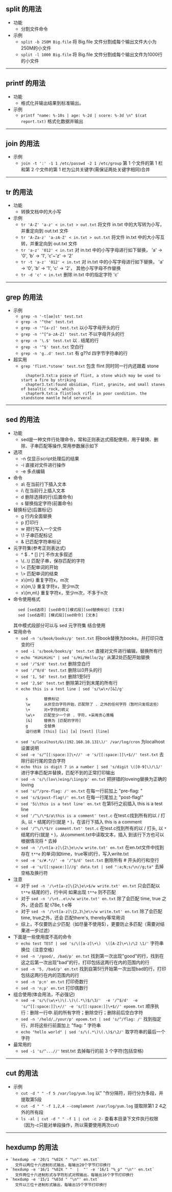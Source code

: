 
## split 的用法
- 功能
    + 分割文件命令
- 示例
    + `split -b 250M Big.file`      将 Big.file 文件分割成每个输出文件大小为250M的小文件
    + `split -l 1000 Big.file`      将 Big.file 文件分割成每个输出文件为1000行的小文件
 
----
## printf 的用法
- 功能
    + 格式化并输出结果到标准输出。
- 示例
    + `printf "name: %-10s | age: %-2d | score: %-3d \n" $(cat report.txt)` 格式化数据并输出

----
## join 的用法
- 示例
    + `join -t ':' -1 1 /etc/passwd -2 1 /etc/group`
        第 1 个文件的第 1 栏和第 2 个文件的第 1 栏为公共关键字(需保证两处关键字相同)合并

----
## tr 的用法
- 功能
    + 转换文档中的大小写
- 示例
    + `tr 'A-Z' 'a-z' < in.txt > out.txt`
        将文件 in.txt 中的大写转为小写，并重定向到 out.txt 文件
    + `tr 'A-Za-z' 'a-zA-Z' < in.txt > out.txt`
        将文件 in.txt 中的大小写互转，并重定向到 out.txt 文件
    + `tr 'a-z' '012' < in.txt`
        对 in.txt 中的小写字母进行如下替换， 'a' -> '0', 'b' -> '1', 'c'~'z' -> '2'
    + `tr -t 'a-z' '012' < in.txt`
        对 in.txt 中的小写字母进行如下替换， 'a' -> '0', 'b' -> '1', 'c' -> '2'， 其他小写字母不作替换
    + `tr -d 'c' < in.txt`
        删除 in.txt 中的指定字符 'c'

----
## grep 的用法
- 示例
    + `grep -n '-t[ae]st' test.txt`
    + `grep -n '^the' test.txt`
    + `grep -n '^[a-z]' test.txt`                   以小写字母开头的行
    + `grep -n '^[^a-zA-Z]' test.txt`               不以字母开头的行
    + `grep -n '\.$' test.txt`                      以 . 结尾的行
    + `grep -n '^$' test.txt`                       空白行
    + `grep -n 'g..d' test.txt`                     有 g??d 四字节字符串的行
- 超实用
    + `grep 'flint.*stone' test.txt`                包含 flint 同时同一行内还跟着 stone
      ```shell
        chapter3.txt:a piece of flint, a stone which may be used to start a fire by striking
        chapter3.txt:found obsidian, flint, granite, and small stones of basaltic rock, which
        chapter9.txt:a flintlock rifle in poor condition. the standstone mantle held serveral
      ```

----
## sed 的用法
- 功能
    + sed是一种文件行处理命令，常和正则表达式搭配使用，用于替换、删除、子串匹配等操作,常用参数展示如下
- 选项
    + -n  仅显示script处理后的结果
    + -i  直接对文件进行操作
    + -e  多点编辑
- 命令
    + a\  在当前行下插入文本
    + i\  在当前行上插入文本
    + d   删除选择的行(后置命令)
    + s   替换指定字符(前置命令)
- 替换标记(后置标记)
    + g   行内全面替换
    + p   打印行
    + w   把行写入一个文件
    + \1  子串匹配标记
    + &   已匹配字符串标记
- 元字符集(参考正则表达式)
    + ^ $ . * [] [^]   不作太多叙述
    + \\(..\\)  匹配子串，保存匹配的字符
    + \\<      匹配单词的开始
    + \\>      匹配单词的结束
    + x\\{m\\}  重复字符x，m次
    + x\\{m,\\} 重复字符x，至少m次
    + x\\{m,m\\}    重复字符x，至少m次，不多于n次
- 命令使用格式
  ```shell
    sed [sed选项] [sed命令][模式段][sed替换标记] [文本]
    sed [sed选项] [模式段][sed命令] [文本]
  ```
  其中模式段部分可以与 sed 元字符集 结合使用
- 常用命令
    + `sed -n 's/book/books/p' test.txt`        将book替换为books，并打印只改变的行
    + `sed -i 's/book/books/g' test.txt`        直接对文件进行编辑，替换所有行
    + `echo "HiHiHiHi" | sed 's/Hi/Hello/2g'`   从第2处匹配开始替换
    + `sed '/^$/d' test.txt`                    删除空白行
    + `sed '/^0/d' test.txt`                    删除以0开头的行
    + `sed '1, 5d' test.txt`                    删除1至5行
    + `sed '2,$d' test.txt`                     删除第2行到末尾的所有行
    + `echo this is a test line | sed 's/\w\+/[&]/g'`
      ```shell
        s       替换标记
        \w      从非空白字符开始，匹配除了 . 之外的任何字符（暂时只发现这些）
        \+      对+字符的转义
        \w\+    匹配至少一个非 . 字符，+采用贪心策略
        [&]     替换为 [匹配的字符]
        g       全替换
        运行结果 [this] [is] [a] [test] [line]
      ```
    + `sed 's/localhost/&\(192.168.10.131\)/' /var/log/cron`
        为localhost设置说明
    + `sed -e 's/^[[:space:]]\+//' -e 's/[[:space:]]\+$//' test.txt`
        去除行前行尾的空白字符
    + `echo this is digit 7 in a number | sed 's/digit \([0-9]\)/\1/'`
        进行字串匹配并替换，匹配不到的正常打印输出
    + `sed -n 's/\(lov\)eing/\1ing/p' en.txt`
        把拼错的loveing替换为正确的loving
    + `sed 's/^/pre-flag: /' en.txt`
        在每一行前加上 "pre-flag: "
    + `sed 's/$/post-flag!/' en.txt`
        在每一行尾加上 "post-flag!"
    + `sed '5i\this is a test line' en.txt`
        在第5行之前插入 this is a test line
    + `sed '/^\/\*$/a\this is a comment' test.c`
        在test.c找到所有的以 / 打头, 以 `*` 结尾的行(就是 `*` )，在该行下插入 this is a comment
    + `sed '/^\/\*$/r comment.txt' test.c`
        在test.c找到所有的以 / 打头, 以 `*` 结尾的行(就是 `*` )，从comment.txt中读取文本，插入
        到该行下方也可以根据情况将 ^ 去掉
    + `sed -n '/\<t[a-z]\{2\}e\>/w write.txt' en.txt`
        在en.txt文件中找到存在 `t**e` 的单词(如time，true等)的行，写入write.txt
    + `sed -e 's/#.*//' -e '/^$/d' test.txt`
        删除所有 # 开头的行和空行
    + `sed -e 's/[[:space:]]//g' data.txt | sed ":a;N;s/\n//g;ta"`
        去掉空格及换行符
- 注意
    + 对于 `sed -n '/\<t[a-z]\{2\}e\>$/w write.txt' en.txt` 只会匹配以 `t**e` 结尾的行，行中间
    如果出现 `t**e` 则不匹配
    + 对于 `sed -n '/\<t..e\>/w write.txt' en.txt` 除了会匹配 time, true 之外，还会匹
      配 t78e, t  e等
    + 对于 `sed -n '/\<t[a-z]\{2,3\}e\>/w write.txt' en.txt` 除了会匹配time, true之外，还会
      匹配there's, thereby等常用词
    + 综上，不仅要防止少匹配（如尽量不使用$），更要防止多匹配（需要对结果进一步过滤）
- 下面是一些使用度不高的命令
    + `echo test TEST | sed 's/\([a-z]\+\)  \([A-Z]\+\)/\2 \1/'`
        字符串换位（注意空格）
    + `sed -n '/good/, /bad/p' en.txt`
        找到第一次出现"good"的行，找到在这之后第一次出现"bad"的行，打印包括这两行在内的范围内的行
    + `sed -n '5, /bad/p' en.txt`
        找到自第5行开始第一次出现bad的行，打印包括这两行在内的范围内的行
    + `sed -n 'p;n' en.txt`
        打印奇数行
    + `sed -n 'n;p' en.txt`
        打印偶数行
- 组合使用(体会用法，不必强记)
    + `sed -e 's/\(\w\+\)\(.\)\(.*\)$/\3/'  -e '/^$/d'  -e 's/^[[:space:]]\+//' -e 's/[[:space:]]\+$//' epoem.txt`
        顺序执行：删除一行中.前的所有字符；删除空行；删除前后空白字符
    + `sed -n '/held/,/your/p' epoem.txt | sed 's/^/flag: /'`
        找到指定行，并将这些行前面加上 "flag: " 字符串
    + `echo "hello world" | sed 's/\(.*\)\(.\)$/\2/'`
        取字符串的最后一个字符
- 最常用的
    + `sed -i 's/^...//'` test.txt
        去掉每行的前 3 个字符(包括空格)

----
## cut 的用法
- 示例
    + `cut -d " " -f 5 /var/log/yum.log`
        以" "作分隔符，将行分为多段，并提取第5段
    + `cut -d " " -f 1,2,4 --complement /var/log/yum.log`
        提取除第1 2 4之外的所有段
    + `ls -al | cut -d " " -f 1 | cut -c 2-`
        查看本目录下文件执行权限（因为-c只能对单段操作，所以需要使用两次cut）

----
## hexdump 的用法
    + `hexdump -e '20/1 "%02X " "\n"' en.txt`
        文件以两位十六进制形式输出，每输出20个字节打印换行
    + `hexdump -e '16/1 "%02X " "  |  "' -e '16/1 "%_p" "\n"' en.txt`
        文件两位十六进制形式与字符形式对照输出，每输出16个字节打印换行
    + `hexdump -e '15/1 "%03d " "\n"' en.txt`
        文件以三位十进制形式输出，每输出15个字节打印换行